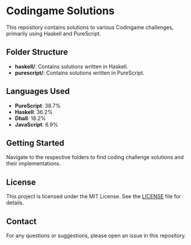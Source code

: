# Codingame Solutions

This repository contains solutions to various Codingame challenges, primarily using Haskell and PureScript.

## Folder Structure

- **haskell/**: Contains solutions written in Haskell.
- **purescript/**: Contains solutions written in PureScript.

## Languages Used

- **PureScript**: 38.7%
- **Haskell**: 36.2%
- **Dhall**: 18.2%
- **JavaScript**: 6.9%

## Getting Started

Navigate to the respective folders to find coding challenge solutions and their implementations.

## License

This project is licensed under the MIT License. See the [LICENSE](LICENSE) file for details.

## Contact

For any questions or suggestions, please open an issue in this repository.

